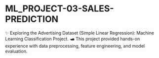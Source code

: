 # ML_PROJECT-03-SALES-PREDICTION
✨ Exploring the Advertising Dataset (Simple Linear Regression): Machine Learning Classification Project. 🛥 This project provided hands-on experience with data preprocessing, feature engineering, and model evaluation. 
